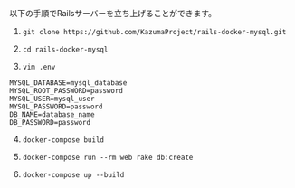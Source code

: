 以下の手順でRailsサーバーを立ち上げることができます。

1. `git clone https://github.com/KazumaProject/rails-docker-mysql.git`

2. `cd rails-docker-mysql`

3. `vim .env`
```
MYSQL_DATABASE=mysql_database
MYSQL_ROOT_PASSWORD=password
MYSQL_USER=mysql_user
MYSQL_PASSWORD=password
DB_NAME=database_name
DB_PASSWORD=password
```

4. `docker-compose build`

5. `docker-compose run --rm web rake db:create`

6. `docker-compose up --build`
